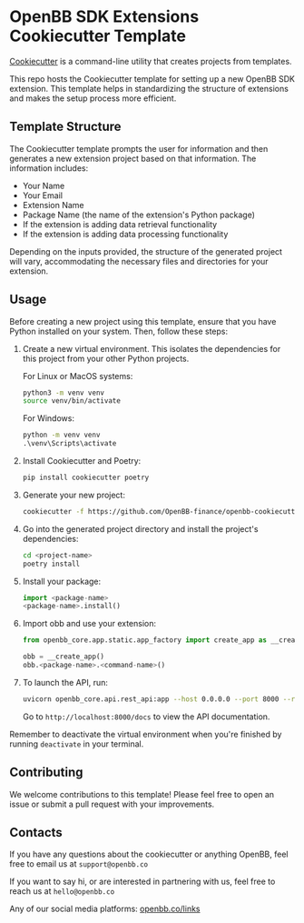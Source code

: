 # OpenBB SDK Extensions Cookiecutter Template

[Cookiecutter](https://cookiecutter.readthedocs.io/en/1.7.2/) is a command-line utility that creates projects from templates.

This repo hosts the Cookiecutter template for setting up a new OpenBB SDK extension. This template helps in standardizing the structure of extensions and makes the setup process more efficient.

## Template Structure

The Cookiecutter template prompts the user for information and then generates a new extension project based on that information. The information includes:

- Your Name
- Your Email
- Extension Name
- Package Name (the name of the extension's Python package)
- If the extension is adding data retrieval functionality
- If the extension is adding data processing functionality

Depending on the inputs provided, the structure of the generated project will vary, accommodating the necessary files and directories for your extension.

## Usage

Before creating a new project using this template, ensure that you have Python installed on your system. Then, follow these steps:

1. Create a new virtual environment. This isolates the dependencies for this project from your other Python projects.

   For Linux or MacOS systems:

   ```bash
   python3 -m venv venv
   source venv/bin/activate
   ```

   For Windows:

   ```cmd
   python -m venv venv
   .\venv\Scripts\activate
   ```

2. Install Cookiecutter and Poetry:

   ```bash
   pip install cookiecutter poetry
   ```

3. Generate your new project:

   ```bash
   cookiecutter -f https://github.com/OpenBB-finance/openbb-cookiecutter
   ```

4. Go into the generated project directory and install the project's dependencies:

   ```bash
   cd <project-name>
   poetry install
   ```

5. Install your package:

   ```python
   import <package-name>
   <package-name>.install()
   ```

6. Import obb and use your extension:

   ```python
   from openbb_core.app.static.app_factory import create_app as __create_app

   obb = __create_app()
   obb.<package-name>.<command-name>()
   ```

7. To launch the API, run:

   ```bash
   uvicorn openbb_core.api.rest_api:app --host 0.0.0.0 --port 8000 --reload
   ```

   Go to `http://localhost:8000/docs` to view the API documentation.

Remember to deactivate the virtual environment when you're finished by running `deactivate` in your terminal.

## Contributing

We welcome contributions to this template! Please feel free to open an issue or submit a pull request with your improvements.

## Contacts

If you have any questions about the cookiecutter or anything OpenBB, feel free to email us at `support@openbb.co`

If you want to say hi, or are interested in partnering with us, feel free to reach us at `hello@openbb.co`

Any of our social media platforms: [openbb.co/links](https://openbb.co/links)
